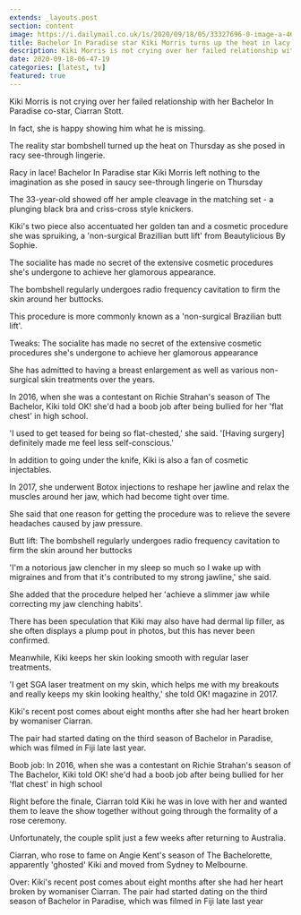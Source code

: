 ```yaml
---
extends: _layouts.post
section: content
image: https://i.dailymail.co.uk/1s/2020/09/18/05/33327696-0-image-a-46_1600403836343.jpg 
title: Bachelor In Paradise star Kiki Morris turns up the heat in lacy lingerie 
description: Kiki Morris is not crying over her failed relationship with her Bachelor In Paradise co-star Ciarran Stott. 
date: 2020-09-18-06-47-19 
categories: [latest, tv] 
featured: true 
--- 
```

Kiki Morris is not crying over her failed relationship with her Bachelor In Paradise co-star, Ciarran Stott.

In fact, she is happy showing him what he is missing.

The reality star bombshell turned up the heat on Thursday as she posed in racy see-through lingerie.

Racy in lace! Bachelor In Paradise star Kiki Morris left nothing to the imagination as she posed in saucy see-through lingerie on Thursday 

The 33-year-old showed off her ample cleavage in the matching set - a plunging black bra and criss-cross style knickers.

Kiki's two piece also accentuated her golden tan and a cosmetic procedure she was spruiking, a 'non-surgical Brazillian butt lift' from Beautylicious By Sophie.

The socialite has made no secret of the extensive cosmetic procedures she's undergone to achieve her glamorous appearance.

The bombshell regularly undergoes radio frequency cavitation to firm the skin around her buttocks.

This procedure is more commonly known as a 'non-surgical Brazilian butt lift'.

Tweaks: The socialite has made no secret of the extensive cosmetic procedures she's undergone to achieve her glamorous appearance

She has admitted to having a breast enlargement as well as various non-surgical skin treatments over the years.

In 2016, when she was a contestant on Richie Strahan's season of The Bachelor, Kiki told OK! she'd had a boob job after being bullied for her 'flat chest' in high school.

'I used to get teased for being so flat-chested,' she said. '[Having surgery] definitely made me feel less self-conscious.'

In addition to going under the knife, Kiki is also a fan of cosmetic injectables.

In 2017, she underwent Botox injections to reshape her jawline and relax the muscles around her jaw, which had become tight over time.

She said that one reason for getting the procedure was to relieve the severe headaches caused by jaw pressure.

Butt lift: The bombshell regularly undergoes radio frequency cavitation to firm the skin around her buttocks

'I'm a notorious jaw clencher in my sleep so much so I wake up with migraines and from that it's contributed to my strong jawline,' she said.

She added that the procedure helped her 'achieve a slimmer jaw while correcting my jaw clenching habits'.

There has been speculation that Kiki may also have had dermal lip filler, as she often displays a plump pout in photos, but this has never been confirmed.

Meanwhile, Kiki keeps her skin looking smooth with regular laser treatments.

'I get SGA laser treatment on my skin, which helps me with my breakouts and really keeps my skin looking healthy,' she told OK! magazine in 2017.

Kiki's recent post comes about eight months after she had her heart broken by womaniser Ciarran.

The pair had started dating on the third season of Bachelor in Paradise, which was filmed in Fiji late last year.

Boob job: In 2016, when she was a contestant on Richie Strahan's season of The Bachelor, Kiki told OK! she'd had a boob job after being bullied for her 'flat chest' in high school

Right before the finale, Ciarran told Kiki he was in love with her and wanted them to leave the show together without going through the formality of a rose ceremony.

Unfortunately, the couple split just a few weeks after returning to Australia.

Ciarran, who rose to fame on Angie Kent's season of The Bachelorette, apparently 'ghosted' Kiki and moved from Sydney to Melbourne.

Over: Kiki's recent post comes about eight months after she had her heart broken by womaniser Ciarran. The pair had started dating on the third season of Bachelor in Paradise, which was filmed in Fiji late last year

